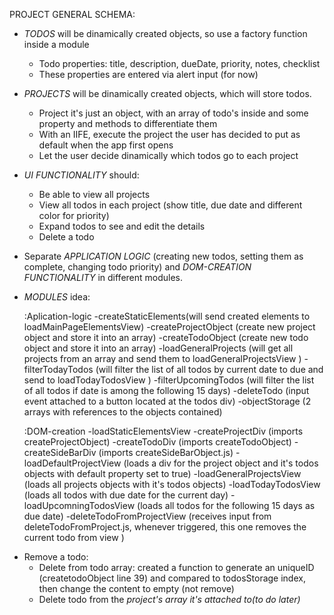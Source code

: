 PROJECT GENERAL SCHEMA:
- *TODOS* will be dinamically created objects, so use a factory function inside a module
    - Todo properties: title, description, dueDate, priority, notes, checklist
    - These properties are entered via alert input (for now)

- *PROJECTS* will be dinamically created objects, which will store todos.
    - Project it's just an object, with an array of todo's inside and some property and methods to differentiate them
    - With an IIFE, execute the project the user has decided to put as default when the app first opens
    - Let the user decide dinamically which todos go to each project

- *UI FUNCTIONALITY* should:
    - Be able to view all projects
    - View all todos in each project (show title, due date and different color for priority)
    - Expand todos to see and edit the details
    - Delete a todo

- Separate *APPLICATION LOGIC* (creating new todos, setting them as complete, changing todo priority) and *DOM-CREATION FUNCTIONALITY* in different modules.

- *MODULES* idea:

    :Aplication-logic
        -createStaticElements(will send created elements to       loadMainPageElementsView)
        -createProjectObject (create new project object and store it into an array)
        -createTodoObject (create new todo object and store it into an array)
        -loadGeneralProjects (will get all projects from an array and send them to loadGeneralProjectsView )
        -filterTodayTodos (will filter the list of all todos by current date to due and send to loadTodayTodosView )
        -filterUpcomingTodos (will filter the list of all todos if date is among the following 15 days)
        -deleteTodo (input event attached to a button located at the todos div)
        -objectStorage (2 arrays with references to the objects contained)

    :DOM-creation
        -loadStaticElementsView
        -createProjectDiv (imports createProjectObject)
        -createTodoDiv (imports createTodoObject)
        -createSideBarDiv (imports createSideBarObject.js)
        -loadDefaultProjectView (loads a div for the project object and it's todos objects with default property set to true)
        -loadGeneralProjectsView (loads all projects objects with it's todos objects)
        -loadTodayTodosView (loads all todos with due date for the current day)
        -loadUpcomningTodosView (loads all todos for the following 15 days as due date)
        -deleteTodoFromProjectView (receives input from deleteTodoFromProject.js, whenever triggered, this one removes the current todo from view )


<!-- - Show random todo on screen -->
<!-- - Add static elements on nar bar upon page load -->
<!-- - Make todos fit properly on dynamic content container:
    - Todo not appending to dynamic content container? Reference is recognized in console.log()
    ! In the createTodoDiv function I was returning the todo container, not the dynamicElementsContainer -->

<!-- - Make todo fit the whole width of the screen -->
<!-- - Make description and border not overflow when page is shrinked -->
 - Remove a todo:
    <!-- - Add event listener for the checkmark div -->
    <!-- - Delete the todo both from display -->
    - Delete from todo array: created a function to generate an uniqueID (createtodoObject line 39) and compared to todosStorage index, then change the content to empty (not remove)
    - Delete todo from the *project's array it's attached to(to do later)*